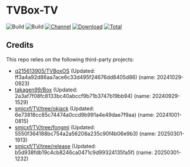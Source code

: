 # TVBox-TV

![Build](https://shields.io/github/actions/workflow/status/smjcxf/TVBox-TV/TV.yml?branch=master&logo=github&label=Build)
![Build](https://shields.io/github/actions/workflow/status/smjcxf/TVBox-TV/TVBox.yml?branch=master&logo=github&label=Build)
[![Channel](https://img.shields.io/badge/Follow-Telegram-blue.svg?logo=telegram)](https://t.me/klbot)
[![Download](https://img.shields.io/github/v/release/smjcxf/TVBox-TV?color=orange&logoColor=orange&label=Download&logo=DocuSign)](https://github.com/smjcxf/TVBox-TV/releases/latest) 
[![Total](https://shields.io/github/downloads/smjcxf/TVBox-TV/total?logo=Bookmeter&label=Counts&logoColor=yellow&color=yellow)](https://github.com/smjcxf/TVBox-TV/releases)

## Credits
This repo relies on the following third-party projects:
- [q215613905/TVBoxOS](https://github.com/q215613905/TVBoxOS) (Updated: ff3a4a92d86aa7ace6c33d495f24676dd8405d86) (name: 20241029-0923)
- [takagen99/Box](https://github.com/takagen99/Box) (Updated: 2a3af7f08fc8133bc40abccf9b71b3747b19bb94) (name: 20240929-1529)
- [smjcxf/TV/tree/okjack](https://github.com/smjcxf/TV/tree/okjack) (Updated: 6e73818cc85c74474a0ccd9b991a4e49dae7f9aa) (name: 20241001-0815)
- [smjcxf/TV/tree/fongmi](https://github.com/smjcxf/TV/tree/fongmi) (Updated: 5550f364188bc754a2a56208a235c90f4b06e9b3) (name: 20250301-1913)
- [smjcxf/TV/tree/release](https://github.com/smjcxf/TV/tree/release) (Updated: b5d938fdb19c4cb8246ca0471c9d99324135fa5f) (name: 20250301-1232)
